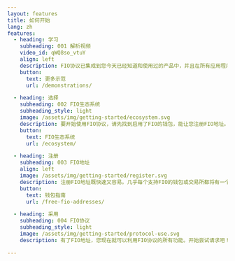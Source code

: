 ```yaml
---
layout: features
title: 如何开始
lang: zh
features:
  - heading: 学习
    subheading: 001 解析视频
    video_id: qWQ8so_vtuY
    align: left
    description: FIO协议已集成到您今天已经知道和使用过的产品中，并且在所有应用程序中都相同。如果您是FIO协议的新手，请先观看这些解释视频以了解其工作原理。
    button:
      text: 更多示范
      url: /demonstrations/

  - heading: 选择
    subheading: 002 FIO生态系统
    subheading_style: light
    image: /assets/img/getting-started/ecosystem.svg
    description: 要开始使用FIO协议，请先找到启用了FIO的钱包，能让您注册FIO地址。如果您所使用的钱包尚未集成，请告知他们使用FIO协议吧！否则，请随时尝试使用许多可用的已完成集成的产品之一。
    button:
      text: FIO生态系统
      url: /ecosystem/

  - heading: 注册
    subheading: 003 FIO地址
    align: left
    image: /assets/img/getting-started/register.svg
    description: 注册FIO地址既快速又容易。几乎每个支持FIO的钱包或交易所都将有一个地方注册FIO地址，如果您找不到它，请查阅我们的知识库，我们将在获得相应知识后对其进行更新。
    button:
      text: 钱包指南
      url: /free-fio-addresses/

  - heading: 采用
    subheading: 004 FIO协议
    subheading_style: light
    image: /assets/img/getting-started/protocol-use.svg
    description: 有了FIO地址，您现在就可以利用FIO协议的所有功能。开始尝试请求吧！或尝试与许多启用了FIO的应用程序进行交互。

---
```

